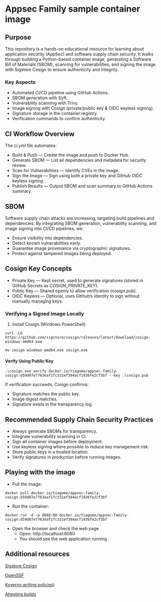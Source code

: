 # Appsec Family sample container image

## Purpose

This repository is a hands-on educational resource for learning about application security (AppSec) and software supply chain security. It walks through building a Python-based container image, generating a Software Bill of Materials (SBOM), scanning for vulnerabilities, and signing the image with Sigstore Cosign to ensure authenticity and integrity.

### Key Aspects

- Automated CI/CD pipeline using GitHub Actions.
- SBOM generation with Syft.
- Vulnerability scanning with Trivy.
- Image signing with Cosign (private/public key & OIDC keyless signing).
- Signature storage in the container registry.
- Verification commands to confirm authenticity.

## CI Workflow Overview

The ci.yml file automates:

- Build & Push — Create the image and push to Docker Hub.
- Generate SBOM — List all dependencies and metadata for security review.
- Scan for Vulnerabilities — Identify CVEs in the image.
- Sign the Image — Sign using both a private key and GitHub OIDC keyless signing.
- Publish Results — Output SBOM and scan summary to GitHub Actions summary.


## SBOM

Software supply chain attacks are increasing, targeting build pipelines and dependencies. By integrating SBOM generation, vulnerability scanning, and image signing into CI/CD pipelines, we:

- Ensure visibility into dependencies.
- Detect known vulnerabilities early.
- Guarantee image provenance via cryptographic signatures.
- Protect against tampered images being deployed.

## Cosign Key Concepts
- Private Key — Kept secret, used to generate signatures (stored in GitHub Secrets as COSIGN_PRIVATE_KEY).
- Public Key — Shared openly to allow verification (cosign.pub).
- OIDC Keyless — Optional, uses GitHub’s identity to sign without manually managing keys.


### Verifying a Signed Image Locally

1. Install Cosign (Windows PowerShell)

`curl -LO https://github.com/sigstore/cosign/releases/latest/download/cosign-windows-amd64.exe`

`mv cosign-windows-amd64.exe cosign.exe`

#### Verify Using Public Key
`.\cosign.exe verify docker.io/tiagome/appsec-family-cosign:d59d07e7763eaf1fc331ef394acf1936fe2cf3bf --key .\cosign.pub`


If verification succeeds, Cosign confirms:

- Signature matches the public key.
- Image digest matches.
- Signature exists in the transparency log.


## Recommended Supply Chain Security Practices

- Always generate SBOMs for transparency.
- Integrate vulnerability scanning in CI.
- Sign all container images before deployment.
- Use keyless signing where possible to reduce key management risk.
- Store public keys in a trusted location.
- Verify signatures in production before running images.

## Playing with the image

- Pull the image:

`docker pull docker.io/tiagome/appsec-family-cosign:d59d07e7763eaf1fc331ef394acf1936fe2cf3bf`

- Run the container:

`docker run -d -p 8080:80 docker.io/tiagome/appsec-family-cosign:d59d07e7763eaf1fc331ef394acf1936fe2cf3bf`

- Open the browser and check the web page
  - Open: http://localhost:8080
  - You should see the web application running


## Additional resources

[Sigstore Cosign](https://github.com/sigstore/cosign)

[OpenSSF](https://openssf.org/blog/2024/02/16/scaling-up-supply-chain-security-implementing-sigstore-for-seamless-container-image-signing/)

[Kyverno writing policies](https://release-1-11-0.kyverno.io/docs/writing-policies/verify-images/))

[Attesting builds](https://some-natalie.dev/blog/signing-attesting-builds/)
